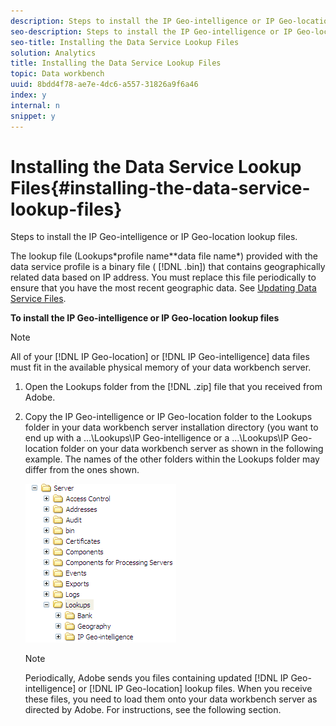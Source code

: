 ```yaml
---
description: Steps to install the IP Geo-intelligence or IP Geo-location lookup files.
seo-description: Steps to install the IP Geo-intelligence or IP Geo-location lookup files.
seo-title: Installing the Data Service Lookup Files
solution: Analytics
title: Installing the Data Service Lookup Files
topic: Data workbench
uuid: 8bdd4f78-ae7e-4dc6-a557-31826a9f6a46
index: y
internal: n
snippet: y
---
```


# Installing the Data Service Lookup Files{#installing-the-data-service-lookup-files}

Steps to install the IP Geo-intelligence or IP Geo-location lookup files.

 The lookup file (Lookups\*profile name*\*data file name*) provided with the data service profile is a binary file ( [!DNL .bin]) that contains geographically related data based on IP address. You must replace this file periodically to ensure that you have the most recent geographic data. See [Updating Data Service Files](../../../../home/c-geo-oview/c-wk-data-svcs/c-updt-data-svc-files.md#concept-2b3d11e4cb814fc09add5de58a87045c).

**To install the IP Geo-intelligence or IP Geo-location lookup files**

>[!NOTE]
>
>All of your [!DNL IP Geo-location] or [!DNL IP Geo-intelligence] data files must fit in the available physical memory of your data workbench server.

1. Open the Lookups folder from the [!DNL .zip] file that you received from Adobe.
1. Copy the IP Geo-intelligence or IP Geo-location folder to the Lookups folder in your data workbench server installation directory (you want to end up with a ...\Lookups\IP Geo-intelligence or a ...\Lookups\IP Geo-location folder on your data workbench server as shown in the following example. The names of the other folders within the Lookups folder may differ from the ones shown.

   ![Step Info](assets/Geo_installLookups_dirIP.png)

   >[!NOTE]
   >
   >Periodically, Adobe sends you files containing updated [!DNL IP Geo-intelligence] or [!DNL IP Geo-location] lookup files. When you receive these files, you need to load them onto your data workbench server as directed by Adobe. For instructions, see the following section.

